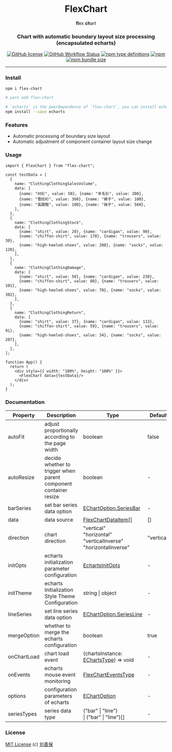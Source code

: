 <div align="center">
<h1>FlexChart</h1>

**fl**ex **ch**art

<h3>Chart with automatic boundary layout size processing (encapsulated echarts)</h3>

[![GitHub license](https://img.shields.io/github/license/lsbFlying/flex-chart?style=flat-square)](https://github.com/lsbFlying/flex-chart/blob/master/LICENSE)
[![GitHub Workflow Status](https://img.shields.io/github/workflow/status/lsbFlying/flex-chart/CI?color=blue&style=flat-square)](https://github.com/lsbFlying/flex-chart/actions/workflows/test.yml)
[![npm type definitions](https://img.shields.io/npm/types/typescript?color=orange&style=flat-square)](https://github.com/lsbFlying/flex-chart/blob/master/src/flex-chart/index.tsx)
[![npm](https://img.shields.io/npm/v/flex-chart?color=blue&style=flat-square)](https://www.npmjs.com/package/flex-chart)
[![npm bundle size](https://img.shields.io/bundlephobia/minzip/flex-chart?color=brightgreen&style=flat-square)](https://bundlephobia.com/package/flex-chart)

</div>

---

### Install
```sh
npm i flex-chart

# yarn add flex-chart

# `echarts` is the peerDependence of `flex-chart`, you can install echarts with your own version.
npm install --save echarts
```

### Features
- Automatic processing of boundary size layout
- Automatic adjustment of component container layout size change

### Usage
```tsx
import { FlexChart } from "flex-chart";

const testData = [
  {
    name: "ClothingClothingSalesVolume",
    data: [
      {name: "衬衫", value: 50}, {name: "羊毛衫", value: 200},
      {name: "雪纺衫", value: 360}, {name: "裤子", value: 100},
      {name: "高跟鞋", value: 100}, {name: "袜子", value: 560},
    ],
  },
  {
    name: "ClothingClothingStock",
    data: [
      {name: "shirt", value: 20}, {name: "cardigan", value: 90},
      {name: "chiffon-shirt", value: 170}, {name: "trousers", value: 30},
      {name: "high-heeled-shoes", value: 208}, {name: "socks", value: 120},
    ],
  },
  {
    name: "ClothingClothingDamage",
    data: [
      {name: "shirt", value: 50}, {name: "cardigan", value: 230},
      {name: "chiffon-shirt", value: 80}, {name: "trousers", value: 101},
      {name: "high-heeled-shoes", value: 70}, {name: "socks", value: 302},
    ],
  },
  {
    name: "ClothingClothingReturn",
    data: [
      {name: "shirt", value: 37}, {name: "cardigan", value: 113},
      {name: "chiffon-shirt", value: 59}, {name: "trousers", value: 91},
      {name: "high-heeled-shoes", value: 34}, {name: "socks", value: 207},
    ],
  },
];

function App() {
  return (
    <div style={{ width: "100%", height: "100%" }}>
      <FlexChart data={testData}/>
    </div>
  );
}
```

### Documentation
| Property     | Description                                                      | Type                     | Default    |
|--------------|------------------------------------------------------------------|--------------------------|------------|
| autoFit      | adjust proportionally according to the page width                | boolean                  | false      |
| autoResize   | decide whether to trigger when parent component container resize | boolean                  | -          |
| barSeries    | set bar series data option             | [EChartOption.SeriesBar](./src/flex-chart/model/index.ts)   | -          |
| data         | data source                            | [FlexChartDataItem[]](./src/flex-chart/model/index.ts)      | []         |
| direction    | chart direction | "vertical"<br/>"horizontal"<br/>"verticalInverse"<br/>"horizontalInverse" | "vertical" |
| initOpts     | echarts initialization parameter configuration | [EchartsInitOpts](./src/flex-chart/model/index.ts)  | -          |
| initTheme    | echarts Initialization Style Theme Configuration                 | string &#124; object     | -          |
| lineSeries   | set line series data option             | [EChartOption.SeriesLine](./src/flex-chart/model/index.ts) | -          |
| mergeOption  | whether to merge the echarts configuration                       | boolean                  | true       |
| onChartLoad  | chart load event         | (chartsInstance: [EChartsType](./src/flex-chart/model/index.ts)) => void  | -          |
| onEvents     | echarts mouse event monitoring         | [FlexChartEventsType](./src/flex-chart/model/index.ts)      | -          |
| options      | configuration parameters of echarts                | [EChartOption](./src/flex-chart/model/index.ts) | -          |
| seriesTypes  | series data type               | ("bar" &#124; "line") <br/> &#124; ("bar" &#124; "line")[] | -          |

### License
[MIT License](https://github.com/lsbFlying/flex-chart/blob/master/LICENSE) (c) [刘善保](https://github.com/lsbFlying)

